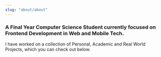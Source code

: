```yaml
---
slug: "about/about"
---
```


### A Final Year Computer Science Student currently focused on Frontend Development in Web and Mobile Tech.

I have worked on a collection of Personal, Academic and Real World Projects, which you can check out below.
